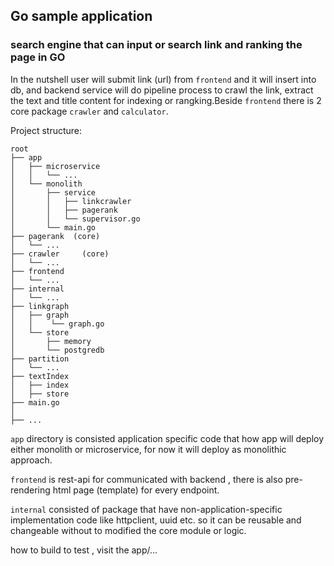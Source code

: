 ## Go sample application
### search engine that can input or search link and ranking the page in GO 



In the nutshell user will submit link (url) from `frontend` and it will insert into db, and backend service will do pipeline process to crawl the link, extract the text and title content for indexing or rangking.Beside `frontend` there is 2 core package `crawler` and `calculator`.

Project structure:
```
root
├── app
│   ├── microservice
│   │   └── ...
│   └── monolith
│       ├── service
│       │   ├── linkcrawler
│       │   ├── pagerank
│       │   └── supervisor.go
│       └── main.go
├── pagerank  (core)
│   └── ...
├── crawler     (core)
│   └── ...
├── frontend
│   └── ...
├── internal
│   └── ...
├── linkgraph
│   ├── graph
│   │    └── graph.go
│   └── store
│       ├── memory
│       └── postgredb
├── partition
│   └── ...
├── textIndex
│   ├── index
│   ├── store
├── main.go
│
├── ...

```

`app` directory is consisted application specific code that how app will deploy either monolith or microservice, for now it will deploy as monolithic approach.

`frontend` is rest-api for communicated with backend , there is also pre-rendering html page (template) for every endpoint.

`internal` consisted of package that have non-application-specific implementation code like httpclient, uuid etc. so it can be reusable and changeable without to modified the core module or logic.

<!-- `services` wire component (app-specific) like crawler and pagerank into link-database or index-database -->

how to build to test , visit the app/... 

